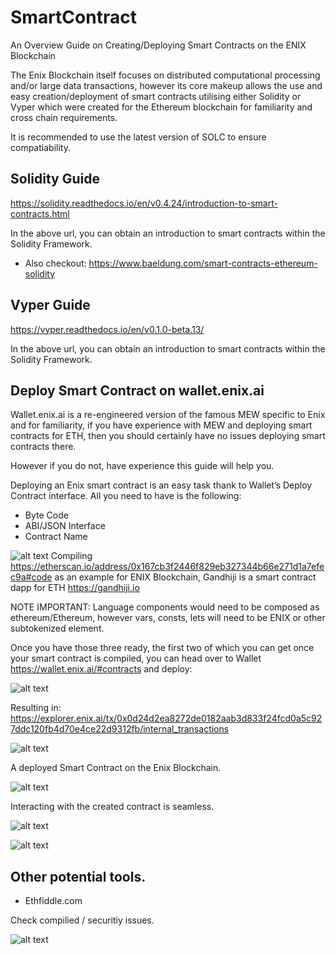 # SmartContract
An Overview Guide on Creating/Deploying Smart Contracts on the ENIX Blockchain

The Enix Blockchain itself focuses on distributed computational processing and/or large data transactions, however its core makeup allows the use and easy creation/deployment of smart contracts utilising either Solidity or Vyper which were created for the Ethereum blockchain for familiarity and cross chain requirements.

It is recommended to use the latest version of SOLC to ensure compatiability.

## Solidity Guide
https://solidity.readthedocs.io/en/v0.4.24/introduction-to-smart-contracts.html

In the above url, you can obtain an introduction to smart contracts within the Solidity Framework.

- Also checkout: https://www.baeldung.com/smart-contracts-ethereum-solidity

## Vyper Guide
https://vyper.readthedocs.io/en/v0.1.0-beta.13/

In the above url, you can obtain an introduction to smart contracts within the Solidity Framework.

## Deploy Smart Contract on wallet.enix.ai

Wallet.enix.ai is a re-engineered version of the famous MEW specific to Enix and for familiarity, if you have experience with MEW and deploying smart contracts for ETH, then you should certainly have no issues deploying smart contracts there.

However if you do not, have experience this guide will help you.

Deploying an Enix smart contract is an easy task thank to Wallet’s Deploy Contract interface. All you need to have is the following:

- Byte Code
- ABI/JSON Interface
- Contract Name

![alt text](https://github.com/Enix-Blockchain-Element/SmartContract/blob/master/photo_2562-10-12%2022.03.49.jpeg)
Compiling https://etherscan.io/address/0x167cb3f2446f829eb327344b66e271d1a7efec9a#code as an example for ENIX Blockchain, Gandhiji is a smart contract dapp for ETH https://gandhiji.io

NOTE IMPORTANT: Language components would need to be composed as ethereum/Ethereum, however vars, consts, lets will need to be ENIX or other subtokenized element.

Once you have those three ready, the first two of which you can get once your smart contract is compiled, you can head over to Wallet https://wallet.enix.ai/#contracts and deploy:

![alt text](https://github.com/Enix-Blockchain-Element/SmartContract/blob/master/photo_2562-10-12%2022.03.49.jpeg)

Resulting in: https://explorer.enix.ai/tx/0x0d24d2ea8272de0182aab3d833f24fcd0a5c927ddc120fb4d70e4ce22d9312fb/internal_transactions

![alt text](https://github.com/Enix-Blockchain-Element/SmartContract/blob/master/Screen%20Shot%202562-10-12%20at%2022.22.14.png) 

A deployed Smart Contract on the Enix Blockchain.

![alt text](https://github.com/Enix-Blockchain-Element/SmartContract/blob/master/Screen%20Shot%202562-10-12%20at%2022.22.41.png)

Interacting with the created contract is seamless.

![alt text](https://github.com/Enix-Blockchain-Element/SmartContract/blob/master/Screen%20Shot%202562-10-12%20at%2022.28.21.png)

![alt text](https://github.com/Enix-Blockchain-Element/SmartContract/blob/master/Screen%20Shot%202562-10-12%20at%2022.30.25.png)

## Other potential tools.

- Ethfiddle.com

Check compilied / securitiy issues.

![alt text](https://github.com/Enix-Blockchain-Element/SmartContract/blob/master/Screen%20Shot%202562-10-12%20at%2022.18.34.png)
